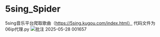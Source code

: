 # 5sing_Spider
5sing音乐平台爬取歌曲（https://5sing.kugou.com/index.html）
代码文件为06ip代理.py
![批注 2025-05-28 001657](https://github.com/user-attachments/assets/76c3d6de-5b4b-4cd5-9681-218980b6bae2)
